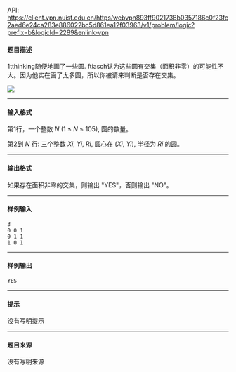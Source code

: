 API: https://client.vpn.nuist.edu.cn/https/webvpn893ff9021738b0357186c0f23fc2aed6e24ca283e886022bc5d861ea12f03963/v1/problem/logic?prefix=b&logicId=2289&enlink-vpn

#### 题目描述

1tthinking随便地画了一些圆. ftiasch认为这些圆有交集（面积非零）的可能性不大。因为他实在画了太多圆，所以你被请来判断是否存在交集。

![](http://media.openjudge.cn/images/g3199_1.png)

---

#### 输入格式

第1行，一个整数 _N_ (1 ≤ _N_ ≤ 105), 圆的数量。

第2到 _N_ 行: 三个整数 _Xi_, _Yi_, _Ri_, 圆心在 (_Xi_, _Yi_), 半径为 _Ri_ 的圆。

---

#### 输出格式

如果存在面积非零的交集，则输出 "YES"，否则输出 "NO"。

---

#### 样例输入
```
3
0 0 1
0 1 1
1 0 1

```

---

#### 样例输出
```
YES

```

---

#### 提示

没有写明提示

---

#### 题目来源

没有写明来源